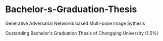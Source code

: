 # Bachelor-s-Graduation-Thesis
Generative Adversarial Networks based Multi-pose Image Sythesis

Oustanding Bachelor's Graduation Thesis of Chongqing University (1.5%)
